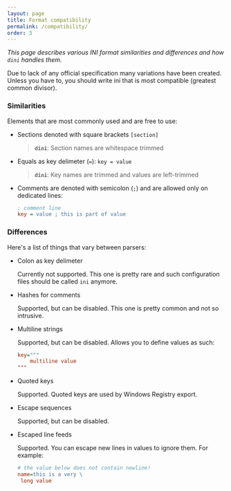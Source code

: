 ```yaml
---
layout: page
title: Format compatibility
permalink: /compatibility/
order: 3
---
```


*This page describes various INI format similarities and differences and how `dini` handles them.*

Due to lack of any official specification many variations have been created.
Unless you have to, you should write ini that is most compatible (greatest common divisor).


### Similarities

Elements that are most commonly used and are free to use:

  - Sections denoted with square brackets `[section]`
    
    > **`dini`**: Section names are whitespace trimmed
  
  - Equals as key delimeter (`=`): `key = value`
    
    > **`dini`**: Key names are trimmed and values are left-trimmed
    
  - Comments are denoted with semicolon (`;`) and are allowed only on dedicated lines:
    
    ```INI
    ; comment line
    key = value ; this is part of value
    ```


### Differences

Here's a list of things that vary between parsers:

  - Colon as key delimeter

    Currently not supported. This one is pretty rare and such configuration files should be called `ini` anymore.

  - Hashes for comments

    Supported, but can be disabled. This one is pretty common and not so intrusive.

  - Multiline strings

    Supported, but can be disabled. Allows you to define values as such:

    ```INI
    key="""
        multiline value
    """
    ```

  - Quoted keys

    Supported. Quoted keys are used by Windows Registry export.

  - Escape sequences

    Supported, but can be disabled.

  - Escaped line feeds

    Supported. You can escape new lines in values to ignore them. For example:

    ```INI
    # the value below does not contain newline!
    name=this is a very \
     long value
    ```

